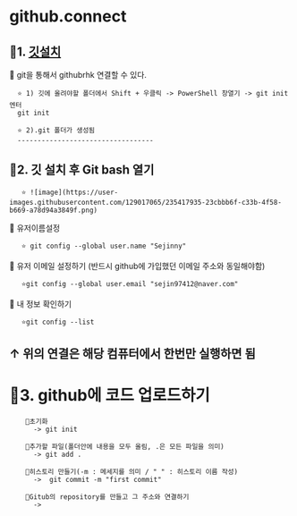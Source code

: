 # github.connect

## 🚩1. [깃설치](https://git-scm.com/download/win)

🌟 git을 통해서 githubrhk 연결할 수 있다.
        
      ⭐ 1) 깃에 올려야할 폴더에서 Shift + 우클릭 -> PowerShell 창열기 -> git init 엔터
      git init
      
      ⭐ 2).git 폴더가 생성됨
      ----------------------------------
##  🚩2. 깃 설치 후 Git bash 열기 
      
       ⭐ ![image](https://user-images.githubusercontent.com/129017065/235417935-23cbbb6f-c33b-4f58-b669-a78d94a3849f.png)
            
🌟 유저이름설정

       ⭐ git config --global user.name "Sejinny"
       
🌟 유저 이메일 설정하기 (반드시 github에 가입했던 이메일 주소와 동일해야함)

       ⭐git config --global user.email "sejin97412@naver.com"

🌟 내 정보 확인하기

       ⭐git config --list

   ↑ 위의 연결은 해당 컴퓨터에서 한번만 실행하면 됨
---------------------------------------------------

#  🚩3. github에 코드 업로드하기
        🌟초기화
          -> git init
          
        🌟추가할 파일(폴더안에 내용을 모두 올림, .은 모든 파일을 의미)
          -> git add . 
          
        🌟히스토리 만들기(-m : 메세지를 의미 / " " : 히스토리 이름 작성)
          ->  git commit -m "first commit" 
          
        🌟Gitub의 repository를 만들고 그 주소와 연결하기
          ->  
